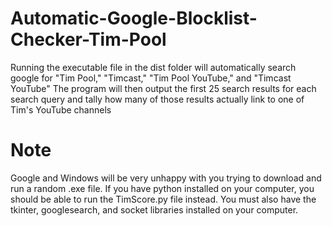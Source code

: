 # Automatic-Google-Blocklist-Checker-Tim-Pool
Running the executable file in the dist folder will automatically search google for "Tim Pool," "Timcast," "Tim Pool YouTube," and "Timcast YouTube"
The program will then output the first 25 search results for each search query and tally how many of those results actually link to
one of Tim's YouTube channels
# Note
Google and Windows will be very unhappy with you trying to download and run a random .exe file. If you have python installed on your computer, you should be able to run the TimScore.py file instead. You must also have the tkinter, googlesearch, and socket libraries installed on your computer.
